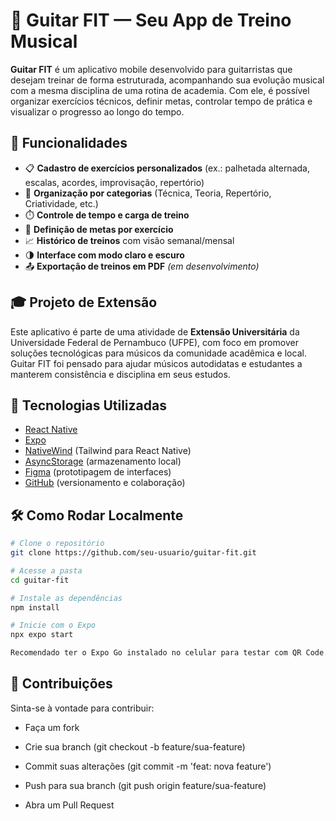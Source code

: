 # 🎸 Guitar FIT — Seu App de Treino Musical

**Guitar FIT** é um aplicativo mobile desenvolvido para guitarristas que desejam treinar de forma estruturada, acompanhando sua evolução musical com a mesma disciplina de uma rotina de academia. Com ele, é possível organizar exercícios técnicos, definir metas, controlar tempo de prática e visualizar o progresso ao longo do tempo.

## 📱 Funcionalidades

- 📋 **Cadastro de exercícios personalizados** (ex.: palhetada alternada, escalas, acordes, improvisação, repertório)
- 🧠 **Organização por categorias** (Técnica, Teoria, Repertório, Criatividade, etc.)
- ⏱️ **Controle de tempo e carga de treino**
- 🎯 **Definição de metas por exercício**
- 📈 **Histórico de treinos** com visão semanal/mensal
- 🌗 **Interface com modo claro e escuro**
- 📤 **Exportação de treinos em PDF** *(em desenvolvimento)*

## 🎓 Projeto de Extensão

Este aplicativo é parte de uma atividade de **Extensão Universitária** da Universidade Federal de Pernambuco (UFPE), com foco em promover soluções tecnológicas para músicos da comunidade acadêmica e local. Guitar FIT foi pensado para ajudar músicos autodidatas e estudantes a manterem consistência e disciplina em seus estudos.

## 🚀 Tecnologias Utilizadas

- [React Native](https://reactnative.dev/)
- [Expo](https://expo.dev/)
- [NativeWind](https://www.nativewind.dev/) (Tailwind para React Native)
- [AsyncStorage](https://react-native-async-storage.github.io/async-storage/) (armazenamento local)
- [Figma](https://www.figma.com/) (prototipagem de interfaces)
- [GitHub](https://github.com/) (versionamento e colaboração)

## 🛠️ Como Rodar Localmente

```bash
# Clone o repositório
git clone https://github.com/seu-usuario/guitar-fit.git

# Acesse a pasta
cd guitar-fit

# Instale as dependências
npm install

# Inicie com o Expo
npx expo start

Recomendado ter o Expo Go instalado no celular para testar com QR Code.


```

## 🤝 Contribuições

Sinta-se à vontade para contribuir:

 -  Faça um fork

 -  Crie sua branch (git checkout -b feature/sua-feature)

 -  Commit suas alterações (git commit -m 'feat: nova feature')

 -  Push para sua branch (git push origin feature/sua-feature)

 -  Abra um Pull Request
